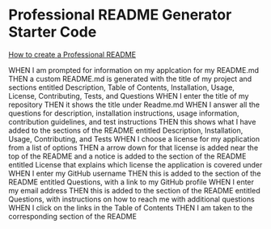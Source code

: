 # Professional README Generator Starter Code

[How to create a Professional README](https://coding-boot-camp.github.io/full-stack/github/professional-readme-guide)

WHEN I am prompted for information on my applcation for my README.md 
THEN a custom README.md is generated with the title of my project and sections entitled Description, Table of Contents, Installation, Usage, License, Contributing, Tests, and Questions
WHEN I enter the title of my repository
THEN it shows the title under Readme.md
WHEN I answer all the questions for description, installation instructions, usage information, contribution guidelines, and test instructions
THEN this shows what I have added to the sections of the README entitled Description, Installation, Usage, Contributing, and Tests
WHEN I choose a license for my application from a list of options
THEN a arrow down for that license is added near the top of the README and a notice is added to the section of the README entitled License that explains which license the application is covered under
WHEN I enter my GitHub username
THEN this is added to the section of the README entitled Questions, with a link to my GitHub profile
WHEN I enter my email address
THEN this is added to the section of the README entitled Questions, with instructions on how to reach me with additional questions
WHEN I click on the links in the Table of Contents
THEN I am taken to the corresponding section of the README